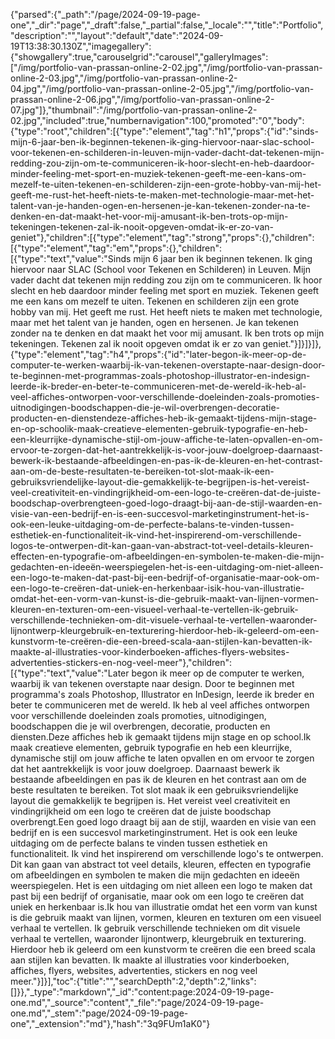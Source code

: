 {"parsed":{"_path":"/page/2024-09-19-page-one","_dir":"page","_draft":false,"_partial":false,"_locale":"","title":"Portfolio","description":"","layout":"default","date":"2024-09-19T13:38:30.130Z","imagegallery":{"showgallery":true,"carouselgrid":"carousel","galleryImages":["/img/portfolio-van-prassan-online-2-02.jpg","/img/portfolio-van-prassan-online-2-03.jpg","/img/portfolio-van-prassan-online-2-04.jpg","/img/portfolio-van-prassan-online-2-05.jpg","/img/portfolio-van-prassan-online-2-06.jpg","/img/portfolio-van-prassan-online-2-07.jpg"]},"thumbnail":"/img/portfolio-van-prassan-online-2-02.jpg","included":true,"numbernavigation":100,"promoted":"0","body":{"type":"root","children":[{"type":"element","tag":"h1","props":{"id":"sinds-mijn-6-jaar-ben-ik-beginnen-tekenen-ik-ging-hiervoor-naar-slac-school-voor-tekenen-en-schilderen-in-leuven-mijn-vader-dacht-dat-tekenen-mijn-redding-zou-zijn-om-te-communiceren-ik-hoor-slecht-en-heb-daardoor-minder-feeling-met-sport-en-muziek-tekenen-geeft-me-een-kans-om-mezelf-te-uiten-tekenen-en-schilderen-zijn-een-grote-hobby-van-mij-het-geeft-me-rust-het-heeft-niets-te-maken-met-technologie-maar-met-het-talent-van-je-handen-ogen-en-hersenen-je-kan-tekenen-zonder-na-te-denken-en-dat-maakt-het-voor-mij-amusant-ik-ben-trots-op-mijn-tekeningen-tekenen-zal-ik-nooit-opgeven-omdat-ik-er-zo-van-geniet"},"children":[{"type":"element","tag":"strong","props":{},"children":[{"type":"element","tag":"em","props":{},"children":[{"type":"text","value":"Sinds mijn 6 jaar ben ik beginnen tekenen. Ik ging hiervoor naar SLAC (School voor Tekenen en Schilderen) in Leuven. Mijn vader dacht dat tekenen mijn redding zou zijn om te communiceren. Ik hoor slecht en heb daardoor minder feeling met sport en muziek. Tekenen geeft me een kans om mezelf te uiten. Tekenen en schilderen zijn een grote hobby van mij. Het geeft me rust. Het heeft niets te maken met technologie, maar met het talent van je handen, ogen en hersenen. Je kan tekenen zonder na te denken en dat maakt het voor mij amusant. Ik ben trots op mijn tekeningen. Tekenen zal ik nooit opgeven omdat ik er zo van geniet."}]}]}]},{"type":"element","tag":"h4","props":{"id":"later-begon-ik-meer-op-de-computer-te-werken-waarbij-ik-van-tekenen-overstapte-naar-design-door-te-beginnen-met-programmas-zoals-photoshop-illustrator-en-indesign-leerde-ik-breder-en-beter-te-communiceren-met-de-wereld-ik-heb-al-veel-affiches-ontworpen-voor-verschillende-doeleinden-zoals-promoties-uitnodigingen-boodschappen-die-je-wil-overbrengen-decoratie-producten-en-dienstendeze-affiches-heb-ik-gemaakt-tijdens-mijn-stage-en-op-schoolik-maak-creatieve-elementen-gebruik-typografie-en-heb-een-kleurrijke-dynamische-stijl-om-jouw-affiche-te-laten-opvallen-en-om-ervoor-te-zorgen-dat-het-aantrekkelijk-is-voor-jouw-doelgroep-daarnaast-bewerk-ik-bestaande-afbeeldingen-en-pas-ik-de-kleuren-en-het-contrast-aan-om-de-beste-resultaten-te-bereiken-tot-slot-maak-ik-een-gebruiksvriendelijke-layout-die-gemakkelijk-te-begrijpen-is-het-vereist-veel-creativiteit-en-vindingrijkheid-om-een-logo-te-creëren-dat-de-juiste-boodschap-overbrengteen-goed-logo-draagt-bij-aan-de-stijl-waarden-en-visie-van-een-bedrijf-en-is-een-succesvol-marketinginstrument-het-is-ook-een-leuke-uitdaging-om-de-perfecte-balans-te-vinden-tussen-esthetiek-en-functionaliteit-ik-vind-het-inspirerend-om-verschillende-logos-te-ontwerpen-dit-kan-gaan-van-abstract-tot-veel-details-kleuren-effecten-en-typografie-om-afbeeldingen-en-symbolen-te-maken-die-mijn-gedachten-en-ideeën-weerspiegelen-het-is-een-uitdaging-om-niet-alleen-een-logo-te-maken-dat-past-bij-een-bedrijf-of-organisatie-maar-ook-om-een-logo-te-creëren-dat-uniek-en-herkenbaar-isik-hou-van-illustratie-omdat-het-een-vorm-van-kunst-is-die-gebruik-maakt-van-lijnen-vormen-kleuren-en-texturen-om-een-visueel-verhaal-te-vertellen-ik-gebruik-verschillende-technieken-om-dit-visuele-verhaal-te-vertellen-waaronder-lijnontwerp-kleurgebruik-en-texturering-hierdoor-heb-ik-geleerd-om-een-kunstvorm-te-creëren-die-een-breed-scala-aan-stijlen-kan-bevatten-ik-maakte-al-illustraties-voor-kinderboeken-affiches-flyers-websites-advertenties-stickers-en-nog-veel-meer"},"children":[{"type":"text","value":"Later begon ik meer op de computer te werken, waarbij ik van tekenen overstapte naar design. Door te beginnen met programma's zoals Photoshop, Illustrator en InDesign, leerde ik breder en beter te communiceren met de wereld. Ik heb al veel affiches ontworpen voor verschillende doeleinden zoals promoties, uitnodigingen, boodschappen die je wil overbrengen, decoratie, producten en diensten.Deze affiches heb ik gemaakt tijdens mijn stage en op school.Ik maak creatieve elementen, gebruik typografie en heb een kleurrijke, dynamische stijl om jouw affiche te laten opvallen en om ervoor te zorgen dat het aantrekkelijk is voor jouw doelgroep. Daarnaast bewerk ik bestaande afbeeldingen en pas ik de kleuren en het contrast aan om de beste resultaten te bereiken. Tot slot maak ik een gebruiksvriendelijke layout die gemakkelijk te begrijpen is. Het vereist veel creativiteit en vindingrijkheid om een logo te creëren dat de juiste boodschap overbrengt.Een goed logo draagt bij aan de stijl, waarden en visie van een bedrijf en is een succesvol marketinginstrument. Het is ook een leuke uitdaging om de perfecte balans te vinden tussen esthetiek en functionaliteit. Ik vind het inspirerend om verschillende logo's te ontwerpen. Dit kan gaan van abstract tot veel details, kleuren, effecten en typografie om afbeeldingen en symbolen te maken die mijn gedachten en ideeën weerspiegelen. Het is een uitdaging om niet alleen een logo te maken dat past bij een bedrijf of organisatie, maar ook om een logo te creëren dat uniek en herkenbaar is.Ik hou van illustratie omdat het een vorm van kunst is die gebruik maakt van lijnen, vormen, kleuren en texturen om een visueel verhaal te vertellen. Ik gebruik verschillende technieken om dit visuele verhaal te vertellen, waaronder lijnontwerp, kleurgebruik en texturering. Hierdoor heb ik geleerd om een kunstvorm te creëren die een breed scala aan stijlen kan bevatten. Ik maakte al illustraties voor kinderboeken, affiches, flyers, websites, advertenties, stickers en nog veel meer."}]}],"toc":{"title":"","searchDepth":2,"depth":2,"links":[]}},"_type":"markdown","_id":"content:page:2024-09-19-page-one.md","_source":"content","_file":"page/2024-09-19-page-one.md","_stem":"page/2024-09-19-page-one","_extension":"md"},"hash":"3q9FUm1aK0"}